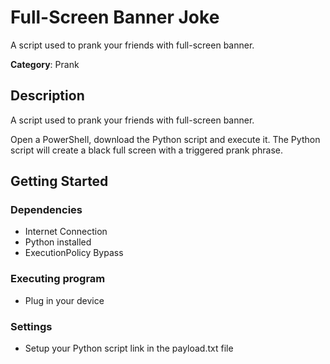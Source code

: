 # Full-Screen Banner Joke

A script used to prank your friends with full-screen banner.

**Category**: Prank

## Description

A script used to prank your friends with full-screen banner.

Open a PowerShell, download the Python script and execute it. The Python script will create a black full screen with a triggered prank phrase. 

## Getting Started

### Dependencies

* Internet Connection
* Python installed
* ExecutionPolicy Bypass

### Executing program

* Plug in your device

### Settings

- Setup your Python script link in the payload.txt file
